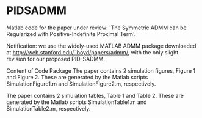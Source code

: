 # PIDSADMM
Matlab code for the paper under review: 'The Symmetric ADMM can be Regularized with Positive-Indefinite Proximal Term'.

Notification:
we use the widely-used MATLAB ADMM package downloaded
at http://web.stanford.edu/˜boyd/papers/admm/, with the only slight
revision for our proposed PID-SADMM.

Content of Code Package
The paper contains 2 simulation figures, Figure 1 and Figure 2. These are generated by the Matlab scripts
SimulationFigure1.m and SimulationFigure2.m, respectively.

The paper contains 2 simulation tables, Table 1 and Table 2. 
These are generated by the Matlab scripts SimulationTable1.m and SimulationTable2.m, respectively.
